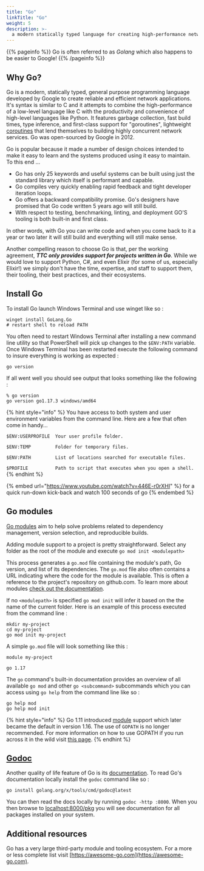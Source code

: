 ```yaml
---
title: "Go"
linkTitle: "Go"
weight: 5
description: >-
  a modern statically typed language for creating high-performance networked applications
---
```


{{% pageinfo %}}
Go is often referred to as _Golang_ which also happens to be easier to Google!
{{% /pageinfo %}}

## Why Go?

Go is a modern, statically typed, general purpose programming language developed by Google to create reliable and efficient network applications. It's syntax is similar to C and it attempts to combine the high-performance of a low-level language like C with the productivity and convenience of high-level languages like Python. It features garbage collection, fast build times, type inference, and first-class support for "goroutines", lightweight [coroutines](https://en.wikipedia.org/wiki/Coroutine) that lend themselves to building highly concurrent network services. Go was open-sourced by Google in 2012.

Go is popular because it made a number of design choices intended to make it easy to learn and the systems produced using it easy to maintain. To this end ...

* Go has only 25 keywords and useful systems can be built using just the standard library which itself is performant and capable.
* Go compiles very quickly enabling rapid feedback and tight developer iteration loops.
* Go offers a backward compatibility promise. Go's designers have promised that Go code written 5 years ago will still build.
* With respect to testing, benchmarking, linting, and deployment GO'S tooling is both built-in and first class.

In other words, with Go you can write code and when you come back to it a year or two later it will still build and everything will still make sense.

Another compelling reason to choose Go is that, per the working agreement, _**TTC only provides support for projects written in Go**_. While we would love to support Python, C#, and even Elixir (for some of us, especially Elixir!) we simply don't have the time, expertise, and staff to support them, their tooling, their best practices, and their ecosystems.

## Install Go

To install Go launch Windows Terminal and use winget like so :

```
winget install GoLang.Go
# restart shell to reload PATH
```

You often need to restart Windows Terminal after installing a new command line utility so that PowerShell will pick up changes to the `$ENV:PATH` variable. Once Windows Terminal has been restarted execute the following command to insure everything is working as expected :

```
go version
```

If all went well you should see output that looks something like the following :

```
% go version
go version go1.17.3 windows/amd64
```

{% hint style="info" %}
You have access to both system and user environment variables from the command line. Here are a few that often come in handy...



`$ENV:USERPROFILE  Your user profile folder.`

`$ENV:TEMP         Folder for temporary files. `

`$ENV:PATH         List of locations searched for executable files.`

`$PROFILE          Path to script that executes when you open a shell.`
{% endhint %}

{% embed url="https://www.youtube.com/watch?v=446E-r0rXHI" %}
for a quick run-down kick-back and watch 100 seconds of go
{% endembed %}

## Go modules

[Go modules](https://golang.org/ref/mod#introduction) aim to help solve problems related to dependency management, version selection, and reproducible builds.

Adding module support to a project is pretty straightforward. Select any folder as the root of the module and execute `go mod init <modulepath>`

This process generates a `go.mod` file containing the module's path, Go version, and list of its dependencies. The `go.mod` file also often contains a URL indicating where the code for the module is available. This is often a reference to the project's repository on github.com. To learn more about modules [check out the documentation](https://golang.org/doc/modules/gomod-ref).

If no `<modulepath>` is specified `go mod init` will infer it based on the the name of the current folder. Here is an example of this process executed from the command line :

```
mkdir my-project
cd my-project
go mod init my-project
```

A simple `go.mod` file will look something like this :

```
module my-project

go 1.17
```

The `go` command's built-in documentation provides an overview of all available `go mod` and other `go <subcommand>` subcommands which you can access using `go help` from the command line like so :

```
go help mod
go help mod init
```

{% hint style="info" %}
Go 1.11 introduced [module](https://github.com/golang/go/wiki/Modules) support which later became the default in version 1.16. The use of `GOPATH` is no longer recommended.  For more information on how to use GOPATH if you run across it in the wild visit [this page](https://golang.org/doc/gopath\_code#GOPATH).
{% endhint %}

## [Godoc](https://pkg.go.dev/golang.org/x/tools/cmd/godoc)

Another quality of life feature of Go is its [documentation](https://golang.org/doc/). To read Go's documentation locally install the `godoc` command like so :

```
go install golang.org/x/tools/cmd/godoc@latest
```

You can then read the docs locally by running `godoc -http :8000`. When you then browse to [localhost:8000/pkg](http://localhost:8000/pkg) you will see documentation for all packages installed on your system.

## Additional resources

Go has a very large third-party module and tooling ecosystem. For a more or less complete list visit [https://awesome-go.com](https://awesome-go.com).